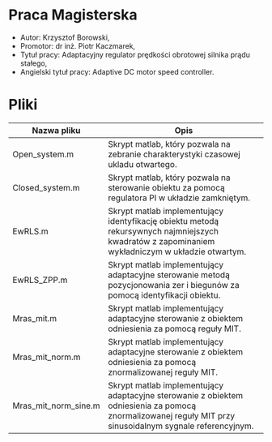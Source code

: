 # Praca Magisterska
- Autor: Krzysztof Borowski,
- Promotor: dr inż. Piotr Kaczmarek,
- Tytuł pracy: Adaptacyjny regulator prędkości obrotowej silnika prądu stałego,
- Angielski tytuł pracy: Adaptive DC motor speed controller.


# Pliki
| Nazwa pliku | Opis |
|-------------|------|
|Open_system.m| Skrypt matlab, który pozwala na zebranie charakterystyki czasowej ukladu otwartego. | 
|Closed_system.m| Skrypt matlab, który pozwala na sterowanie obiektu za pomocą regulatora PI w układzie zamkniętym.|
|EwRLS.m| Skrypt matlab implementujący identyfikację obiektu metodą rekursywnych najmniejszych kwadratów z zapominaniem wykładniczym w układzie otwartym.|
|EwRLS_ZPP.m| Skrypt matlab implementujący adaptacyjne sterowanie metodą pozycjonowania zer i biegunów za pomocą identyfikacji obiektu. |
|Mras_mit.m| Skrypt matlab implementujący adaptacyjne sterowanie z obiektem odniesienia za pomocą reguły MIT. |
|Mras_mit_norm.m| Skrypt matlab implementujący adaptacyjne sterowanie z obiektem odniesienia za pomocą znormalizowanej reguły MIT. |
|Mras_mit_norm_sine.m| Skrypt matlab implementujący adaptacyjne sterowanie z obiektem odniesienia za pomocą znormalizowanej reguły MIT przy sinusoidalnym sygnale referencyjnym. |
